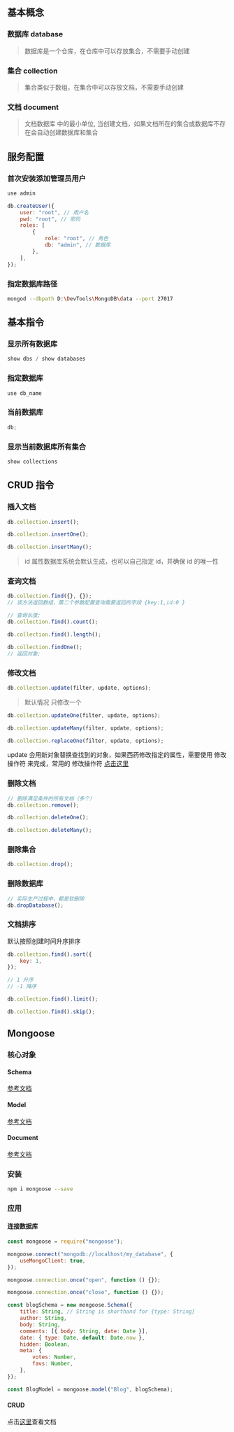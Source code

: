 ## 基本概念

### 数据库 database

> 数据库是一个仓库，在仓库中可以存放集合，不需要手动创建

### 集合 collection

> 集合类似于数组，在集合中可以存放文档，不需要手动创建

### 文档 document

> 文档数据库 中的最小单位, 当创建文档，如果文档所在的集合或数据库不存在会自动创建数据库和集合

## 服务配置

### 首次安装添加管理员用户

```javascript
use admin

db.createUser({
    user: "root", // 用户名
    pwd: "root", // 密码
    roles: [
        {
            role: "root", // 角色
            db: "admin", // 数据库
        },
    ],
});
```

### 指定数据库路径

```bash
mongod --dbpath D:\DevTools\MongoDB\data --port 27017
```

## 基本指令

### 显示所有数据库

```javascript
show dbs / show databases
```

### 指定数据库

```javascript
use db_name
```

### 当前数据库

```javascript
db;
```

### 显示当前数据库所有集合

```javascript
show collections
```

## CRUD 指令

### 插入文档

```javascript
db.collection.insert();
```

```javascript
db.collection.insertOne();
```

```javascript
db.collection.insertMany();
```

> id 属性数据库系统会默认生成，也可以自己指定 id，并确保 id 的唯一性

### 查询文档

```javascript
db.collection.find({}, {});
// 该方法返回数组，第二个参数配置查询需要返回的字段 {key:1,id:0 }
```

```javascript
// 查询长度;
db.collection.find().count();

db.collection.find().length();
```

```javascript
db.collection.findOne();
// 返回对象;
```

### 修改文档

```javascript
db.collection.update(filter, update, options);
```

> 默认情况 只修改一个

```javascript
db.collection.updateOne(filter, update, options);
```

```javascript
db.collection.updateMany(filter, update, options);
```

```javascript
db.collection.replaceOne(filter, update, options);
```

update 会用新对象替换查找到的对象，如果西药修改指定的属性，需要使用 修改操作符 来完成，常用的 修改操作符 [点击这里](https://www.mongodb.com/docs/v4.2/reference/operator/update/)

### 删除文档

```javascript
// 删除满足条件的所有文档（多个）
db.collection.remove();
```

```javascript
db.collection.deleteOne();
```

```javascript
db.collection.deleteMany();
```

### 删除集合

```javascript
db.collection.drop();
```

### 删除数据库

```javascript
// 实际生产过程中，都是软删除
db.dropDatabase();
```

### 文档排序

默认按照创建时间升序排序

```javascript
db.collection.find().sort({
    key: 1,
});

// 1 升序
// -1 降序
```

```javascript
db.collection.find().limit();
```

```javascript
db.collection.find().skip();
```

## Mongoose

### 核心对象

#### Schema

[参考文档](https://mongoosejs.com/docs/api/schema.html)

#### Model

[参考文档](https://mongoosejs.com/docs/api/model.html)

#### Document

[参考文档](https://mongoosejs.com/docs/api/document.html)

### 安装

```bash
npm i mongoose --save
```

### 应用

#### 连接数据库

```javascript
const mongoose = require("mongoose");

mongoose.connect("mongodb://localhost/my_database", {
    useMongoClient: true,
});

mongoose.connection.once("open", function () {});

mongoose.connection.once("close", function () {});

const blogSchema = new mongoose.Schema({
    title: String, // String is shorthand for {type: String}
    author: String,
    body: String,
    comments: [{ body: String, date: Date }],
    date: { type: Date, default: Date.now },
    hidden: Boolean,
    meta: {
        votes: Number,
        favs: Number,
    },
});

const BlogModel = mongoose.model("Blog", blogSchema);
```

#### CRUD

点击[这里](https://mongoosejs.com/docs/api/model.html)查看文档
